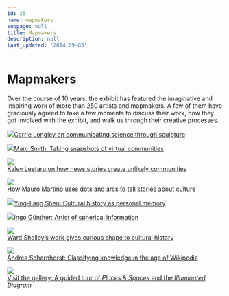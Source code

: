 ```yaml
---
id: 25
name: mapmakers
subpage: null
title: Mapmakers
description: null
last_updated: '2014-09-03'
---
```

Mapmakers
=========

Over the course of 10 years, the exhibit has featured the imaginative and inspiring work of more than 250 artists and mapmakers. A few of them have graciously agreed to take a few moments to discuss their work, how they got involved with the exhibit, and walk us through their creative processes.

[![](images/mapmakers/carrie-longley-thumbnail.jpg)Carrie Longley on communicating science through sculpture](carrie-longley-interview.html)

[![](images/mapmakers/marc-smith-thumbnail.jpg)Marc Smith: Taking snapshots of virtual communities](marc-smith-interview.html)

[![](images/mapmakers/kalev-leetaru-thumbnail.jpg)  
Kalev Leetaru on how news stories create unlikely communities](kalev-leetaru-interview.html)

[![](images/mapmakers/mauro-martino-thumbnail.jpg)  
How Mauro Martino uses dots and arcs to tell stories about culture](mauro-martino-interview.html)

[![](images/mapmakers/shen-ying-fang-thumbnail.jpg)Ying-Fang Shen: Cultural history as personal memory](ying-fang-shen-interview.html)

[![](images/mapmakers/ingo-gunther-thumbnail.jpg)Ingo Günther: Artist of spherical information](ingo-gunther-interview.html)

[![](images/mapmakers/ward-shelley-thumbnail.jpg)  
Ward Shelley’s work gives curious shape to cultural history](ward-shelley-interview.html)

[![](images/mapmakers/andrea-scharnhorst-thumbnail.jpg)  
Andrea Scharnhorst: Classifying knowledge in the age of Wikipedia](andrea-scharnhorst-interview.html)

[![](images/mapmakers/exhibit-video-thumbnail.jpg)  
Visit the gallery: A guided tour of _Places & Spaces_ and the _Illuminated Diagram_](exhibit-video-interview.html)